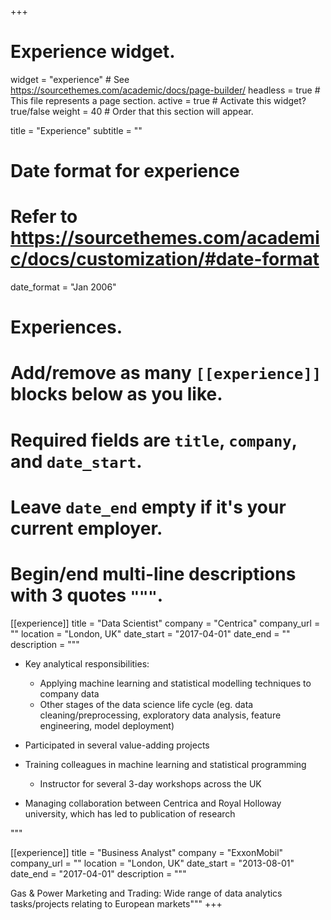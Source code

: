 +++
# Experience widget.
widget = "experience"  # See https://sourcethemes.com/academic/docs/page-builder/
headless = true  # This file represents a page section.
active = true  # Activate this widget? true/false
weight = 40  # Order that this section will appear.

title = "Experience"
subtitle = ""

# Date format for experience
#   Refer to https://sourcethemes.com/academic/docs/customization/#date-format
date_format = "Jan 2006"

# Experiences.
#   Add/remove as many `[[experience]]` blocks below as you like.
#   Required fields are `title`, `company`, and `date_start`.
#   Leave `date_end` empty if it's your current employer.
#   Begin/end multi-line descriptions with 3 quotes `"""`.
[[experience]]
  title = "Data Scientist"
  company = "Centrica"
  company_url = ""
  location = "London, UK"
  date_start = "2017-04-01"
  date_end = ""
  description = """

  * Key analytical responsibilities:  

      + Applying machine learning and statistical modelling techniques to company data
      + Other stages of the data science life cycle (eg. data cleaning/preprocessing, exploratory data analysis, feature engineering, model deployment)

  * Participated in several value-adding projects

  * Training colleagues in machine learning and statistical programming

      + Instructor for several 3-day workshops across the UK

  * Managing collaboration between Centrica and Royal Holloway university, which has led to publication of research

  """

[[experience]]
  title = "Business Analyst"
  company = "ExxonMobil"
  company_url = ""
  location = "London, UK"
  date_start = "2013-08-01"
  date_end = "2017-04-01"
  description = """

  Gas & Power Marketing and Trading: Wide range of data analytics tasks/projects relating to European markets"""
+++
